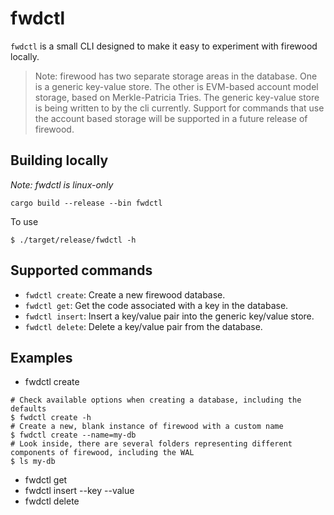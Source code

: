 # fwdctl

`fwdctl` is a small CLI designed to make it easy to experiment with firewood locally. 

> Note: firewood has two separate storage areas in the database. One is a generic key-value store. 
The other is EVM-based account model storage, based on Merkle-Patricia Tries. The generic key-value
store is being written to by the cli currently. Support for commands that use the account based storage
will be supported in a future release of firewood.  

## Building locally
*Note: fwdctl is linux-only*
```
cargo build --release --bin fwdctl
```
To use
```
$ ./target/release/fwdctl -h
```

## Supported commands
* `fwdctl create`: Create a new firewood database.
* `fwdctl get`: Get the code associated with a key in the database.
* `fwdctl insert`: Insert a key/value pair into the generic key/value store.
* `fwdctl delete`: Delete a key/value pair from the database. 

## Examples
* fwdctl create
```
# Check available options when creating a database, including the defaults
$ fwdctl create -h
# Create a new, blank instance of firewood with a custom name
$ fwdctl create --name=my-db
# Look inside, there are several folders representing different components of firewood, including the WAL
$ ls my-db
```
* fwdctl get <KEY>
* fwdctl insert --key <KEY> --value <VALUE>
* fwdctl delete <KEY>

